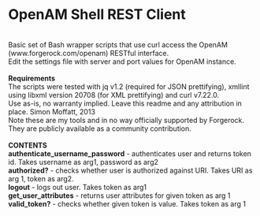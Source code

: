 OpenAM Shell REST Client
====================
<br/>
Basic set of Bash wrapper scripts that use curl access the OpenAM (www.forgerock.com/openam) RESTful interface.
<br/>
Edit the settings file with server and port values for OpenAM instance.
<br/>
<br/>
<b>Requirements</b>
<br/>
The scripts were tested with jq v1.2 (required for JSON prettifying), xmllint using libxml version 20708 (for XML prettifying) and curl v7.22.0. 
<br/>
Use as-is, no warranty implied. Leave this readme and any attribution in place. Simon Moffatt, 2013 
<br/>
Note these are my tools and in no way officially supported by Forgerock. They are publicly available as a community contribution.
<br/>
<br/>
<b>CONTENTS</b>
<br/>
<b>authenticate_username_password</b> - authenticates user and returns token id.  Takes username as arg1, password as arg2
<br/>
<b>authorized?</b> - checks whether user is authorized against URI.  Takes URI as arg 1, token as arg2.
<br/>
<b>logout</b> - logs out user. Takes token as arg1
<br/>
<b>get_user_attributes</b> - returns user attributes for given token as arg 1
<br/>
<b>valid_token?</b> - checks whether given token is value.  Takes token as arg 1
